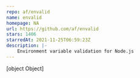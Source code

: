 ```yaml
---
repo: af/envalid
name: envalid
homepage: NA
url: https://github.com/af/envalid
stars: 1406
starredAt: 2021-11-25T06:59:23Z
description: |-
    Environment variable validation for Node.js
---
```


[object Object]
